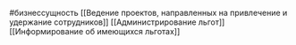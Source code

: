 #бизнессущность 
[[Ведение проектов, направленных на привлечение и удержание сотрудников]]
[[Администрирование льгот]] 
[[Информирование об имеющихся льготах]]
